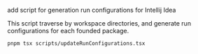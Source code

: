 ---
---

add script for generation run configurations for Intellij Idea

This script traverse by workspace directories, and generate run configurations for each founded package.

```shell
pnpm tsx scripts/updateRunConfigurations.tsx
```
